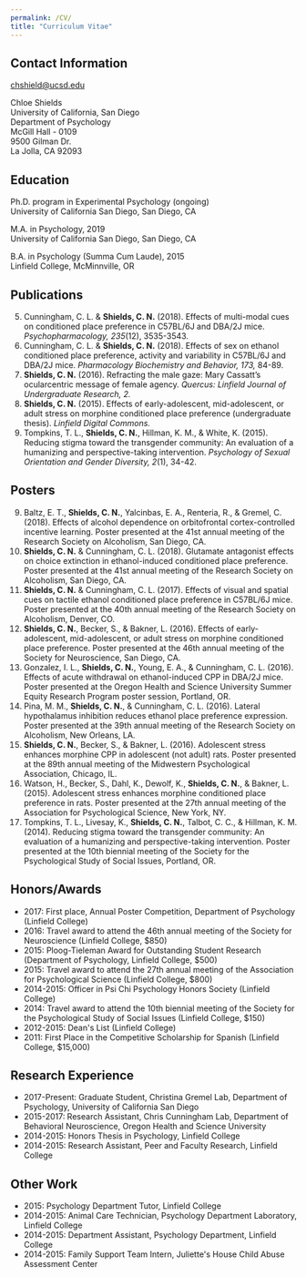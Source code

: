 ```yaml
---
permalink: /CV/
title: "Curriculum Vitae"
---
```


## Contact Information

[chshield@ucsd.edu](mailto:chshield@ucsd.edu)

Chloe Shields  
University of California, San Diego  
Department of Psychology  
McGill Hall - 0109  
9500 Gilman Dr.  
La Jolla, CA 92093  

## Education

Ph.D. program in Experimental Psychology (ongoing)  
University of California San Diego, San Diego, CA  

M.A. in Psychology, 2019  
University of California San Diego, San Diego, CA  

B.A. in Psychology (Summa Cum Laude), 2015  
Linfield College, McMinnville, OR  

## Publications 

5. Cunningham, C. L. & **Shields, C. N.** (2018). Effects of multi-modal cues on conditioned place preference in C57BL/6J and DBA/2J mice. *Psychopharmacology, 235*(12), 3535-3543.
4. Cunningham, C. L. & **Shields, C. N.** (2018). Effects of sex on ethanol conditioned place preference, activity and variability in C57BL/6J and DBA/2J mice. *Pharmacology Biochemistry and Behavior, 173,* 84-89.
3. **Shields, C. N.** (2016). Refracting the male gaze: Mary Cassatt’s ocularcentric message of female agency. *Quercus: Linfield Journal of Undergraduate Research, 2.*
2. **Shields, C. N.** (2015). Effects of early-adolescent, mid-adolescent, or adult stress on morphine conditioned place preference (undergraduate thesis). *Linfield Digital Commons.*
1. Tompkins, T. L., **Shields, C. N.**, Hillman, K. M., & White, K. (2015). Reducing stigma toward the transgender community: An evaluation of a humanizing and perspective-taking intervention. *Psychology of Sexual Orientation and Gender Diversity, 2*(1), 34-42.

## Posters

9. Baltz, E. T., **Shields, C. N.**, Yalcinbas, E. A., Renteria, R., & Gremel, C. (2018). Effects of alcohol dependence on orbitofrontal cortex-controlled incentive learning. Poster presented at the 41st annual meeting of the Research Society on Alcoholism, San Diego, CA. 
8. **Shields, C. N.** & Cunningham, C. L. (2018). Glutamate antagonist effects on choice extinction in ethanol-induced conditioned place preference. Poster presented at the 41st annual meeting of the Research Society on Alcoholism, San Diego, CA.
7. **Shields, C. N.** & Cunningham, C. L. (2017). Effects of visual and spatial cues on tactile ethanol conditioned place preference in C57BL/6J mice. Poster presented at the 40th annual meeting of the Research Society on Alcoholism, Denver, CO.
6. **Shields, C. N.**, Becker, S., & Bakner, L. (2016). Effects of early-adolescent, mid-adolescent, or adult stress on morphine conditioned place preference. Poster presented at the 46th annual meeting of the Society for Neuroscience, San Diego, CA. 
5. Gonzalez, I. L., **Shields, C. N.**, Young, E. A., & Cunningham, C. L. (2016). Effects of acute withdrawal on ethanol-induced CPP in DBA/2J mice. Poster presented at the Oregon Health and Science University Summer Equity Research Program poster session, Portland, OR.
4. Pina, M. M., **Shields, C. N.**, & Cunningham, C. L. (2016). Lateral hypothalamus inhibition reduces ethanol place preference expression. Poster presented at the 39th annual meeting of the Research Society on Alcoholism, New Orleans, LA.
3. **Shields, C. N.**, Becker, S., & Bakner, L. (2016). Adolescent stress enhances morphine CPP in adolescent (not adult) rats. Poster presented at the 89th annual meeting of the Midwestern Psychological Association, Chicago, IL.
2. Watson, H., Becker, S., Dahl, K., Dewolf, K., **Shields, C. N.**, & Bakner, L. (2015). Adolescent stress enhances morphine conditioned place preference in rats. Poster presented at the 27th annual meeting of the Association for Psychological Science, New York, NY. 
1. Tompkins, T. L., Livesay, K., **Shields, C. N.**, Talbot, C. C., & Hillman, K. M. (2014). Reducing stigma toward the transgender community: An evaluation of a humanizing and perspective-taking intervention. Poster presented at the 10th biennial meeting of the Society for the Psychological Study of Social Issues, Portland, OR. 

## Honors/Awards

- 2017: First place, Annual Poster Competition, Department of Psychology (Linfield College)
- 2016: Travel award to attend the 46th annual meeting of the Society for Neuroscience (Linfield College, $850)
- 2015: Ploog-Tieleman Award for Outstanding Student Research (Department of Psychology, Linfield College, $500)
- 2015: Travel award to attend the 27th annual meeting of the Association for Psychological Science (Linfield College, $800)
- 2014-2015: Officer in Psi Chi Psychology Honors Society (Linfield College)
- 2014: Travel award to attend the 10th biennial meeting of the Society for the Psychological Study of Social Issues (Linfield College, $150)
- 2012-2015: Dean's List (Linfield College)
- 2011: First Place in the Competitive Scholarship for Spanish (Linfield College, $15,000)

## Research Experience

- 2017-Present: Graduate Student, Christina Gremel Lab, Department of Psychology, University of California San Diego
- 2015-2017: Research Assistant, Chris Cunningham Lab, Department of Behavioral Neuroscience, Oregon Health and Science University
- 2014-2015: Honors Thesis in Psychology, Linfield College
- 2014-2015: Research Assistant, Peer and Faculty Research, Linfield College

## Other Work

- 2015: Psychology Department Tutor, Linfield College
- 2014-2015: Animal Care Technician, Psychology Department Laboratory, Linfield College
- 2014-2015: Department Assistant, Psychology Department, Linfield College
- 2014-2015: Family Support Team Intern, Juliette's House Child Abuse Assessment Center